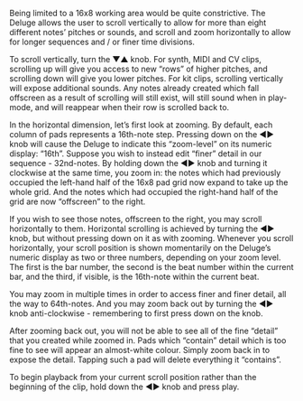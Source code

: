Being limited to a 16x8 working area would be quite constrictive. The Deluge allows the user to scroll vertically to allow for more than eight different notes’ pitches or sounds, and scroll and zoom horizontally to allow for longer sequences and / or finer time divisions.

To scroll vertically, turn the ▼▲ knob. For synth, MIDI and CV clips, scrolling up will give you access to new “rows” of higher pitches, and scrolling down will give you lower pitches. For kit clips, scrolling vertically will expose additional sounds. Any notes already created which fall offscreen as a result of scrolling will still exist, will still sound when in play-mode, and will reappear when their row is scrolled back to.

In the horizontal dimension, let’s first look at zooming. By default, each column of pads represents a 16th-note step. Pressing down on the ◄► knob will cause the Deluge to indicate this “zoom-level” on its numeric display: “16th”. Suppose you wish to instead edit “finer” detail in our sequence - 32nd-notes. By holding down the ◄► knob and turning it clockwise at the same time, you zoom in: the notes which had previously occupied the left-hand half of the 16x8 pad grid now expand to take up the whole grid. And the notes which had occupied the right-hand half of the grid are now “offscreen” to the right.

If you wish to see those notes, offscreen to the right, you may scroll horizontally to them. Horizontal scrolling is achieved by turning the ◄► knob, but without pressing down on it as with zooming. Whenever you scroll horizontally, your scroll position is shown momentarily on the Deluge’s numeric display as two or three numbers, depending on your zoom level. The first is the bar number, the second is the beat number within the current bar, and the third, if visible, is the 16th-note within the current beat.

You may zoom in multiple times in order to access finer and finer detail, all the way to 64th-notes. And you may zoom back out by turning the ◄► knob anti-clockwise - remembering to first press down on the knob.

After zooming back out, you will not be able to see all of the fine “detail” that you created while zoomed in. Pads which “contain” detail which is too fine to see will appear an almost-white colour. Simply zoom back in to expose the detail. Tapping such a pad will delete everything it “contains”.

To begin playback from your current scroll position rather than the beginning of the clip, hold down the ◄► knob and press play.
